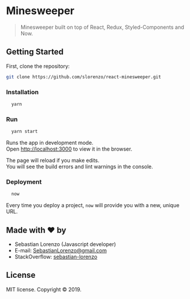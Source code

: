 # Minesweeper

> Minesweeper built on top of React, Redux, Styled-Components and Now.

## Getting Started

First, clone the repository:

```bash
git clone https://github.com/slorenzo/react-minesweeper.git
```

### Installation

```sh
  yarn
```

### Run

```sh
  yarn start
```

Runs the app in development mode.<br>
Open [http://localhost:3000](http://localhost:3000) to view it in the browser.

The page will reload if you make edits.<br>
You will see the build errors and lint warnings in the console.

### Deployment

```sh
  now
```

Every time you deploy a project, `now` will provide you with a new, unique URL.

## Made with ❤ by

- Sebastian Lorenzo (Javascript developer)
- E-mail: [SebastianLorenzo@gmail.com](mailto:SebastianLorenzo@gmail.com)
- StackOverflow: [sebastian-lorenzo](http://stackoverflow.com/users/1741027/sebastian-lorenzo?tab=profile)

## License

MIT license. Copyright © 2019.

